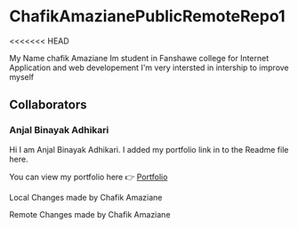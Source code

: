 # ChafikAmazianePublicRemoteRepo1
<<<<<<< HEAD

My Name chafik Amaziane Im student in Fanshawe college for Internet Application and web developement I'm very intersted in intership to improve myself

## Collaborators

### Anjal Binayak Adhikari

Hi I am Anjal Binayak Adhikari. I added my portfolio link in to the Readme file here.

You can view my portfolio here 👉 [Portfolio](https://anjalbinayak.com.np)



Local Changes made by Chafik Amaziane

Remote Changes made by Chafik Amaziane

